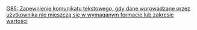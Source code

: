 [G85: Zapewnienie komunikatu tekstowego, gdy dane wprowadzane przez użytkownika nie mieszczą się w wymaganym formacie lub zakresie wartości](https://www.w3.org/WAI/WCAG22/Techniques/general/G85)